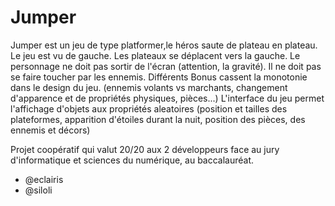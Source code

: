 # Jumper
Jumper est un jeu de type platformer,le héros saute de plateau en plateau.
Le jeu est vu de gauche.
Les plateaux se déplacent vers la gauche.
Le personnage ne doit pas sortir de l'écran (attention, la gravité). Il ne doit pas se faire toucher par les ennemis.
Différents Bonus cassent la monotonie dans le design du jeu. (ennemis volants vs marchants, changement d'apparence et de propriétés physiques, pièces...)
L'interface du jeu permet l'affichage d'objets aux propriétés aleatoires (position et tailles des plateformes, apparition d'étoiles durant la nuit, position des pièces, des ennemis et décors)

Projet coopératif qui valut 20/20 aux 2 développeurs face au jury d'informatique et sciences du numérique, au baccalauréat.
- @eclairis
- @siloli

